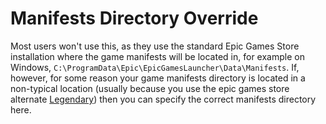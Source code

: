 # Manifests Directory Override

Most users won't use this, as they use the standard Epic Games Store installation where the game manifests will be located in, for example on Windows, `C:\ProgramData\Epic\EpicGamesLauncher\Data\Manifests`. If, however, for some reason your game manifests directory is located in a non-typical location (usually because you use the epic games store alternate [Legendary](https://github.com/derrod/legendary)) then you can specify the correct manifests directory here.

